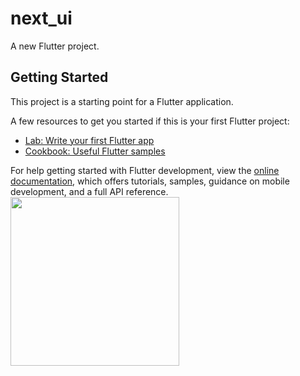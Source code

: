 # next_ui

A new Flutter project.

## Getting Started

This project is a starting point for a Flutter application.

A few resources to get you started if this is your first Flutter project:

- [Lab: Write your first Flutter app](https://docs.flutter.dev/get-started/codelab)
- [Cookbook: Useful Flutter samples](https://docs.flutter.dev/cookbook)

For help getting started with Flutter development, view the
[online documentation](https://docs.flutter.dev/), which offers tutorials,
samples, guidance on mobile development, and a full API reference.
<img src ="https://github.com/Alishekfeh/3dna/assets/40968259/991ffd7d-88f0-4ec8-a6c8-46075b5e3abd" width="270" gieght="300">

